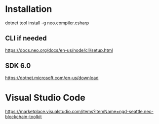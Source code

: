 # Installation

dotnet tool install -g neo.compiler.csharp

## CLI if needed
https://docs.neo.org/docs/en-us/node/cli/setup.html

## SDK 6.0
https://dotnet.microsoft.com/en-us/download

# Visual Studio Code

https://marketplace.visualstudio.com/items?itemName=ngd-seattle.neo-blockchain-toolkit

